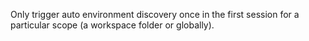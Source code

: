 Only trigger auto environment discovery once in the first session for a particular scope (a workspace folder or globally).
